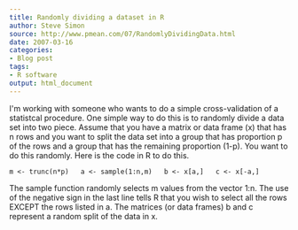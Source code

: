 ```yaml
---
title: Randomly dividing a dataset in R
author: Steve Simon
source: http://www.pmean.com/07/RandomlyDividingData.html
date: 2007-03-16
categories:
- Blog post
tags:
- R software
output: html_document
---
```

I'm working with someone who wants to do a simple cross-validation of a
statistcal procedure. One simple way to do this is to randomly divide a
data set into two piece. Assume that you have a matrix or data frame (x)
that has n rows and you want to split the data set into a group that has
proportion p of the rows and a group that has the remaining proportion
(1-p). You want to do this randomly. Here is the code in R to do this.

`m <- trunc(n*p)   a <- sample(1:n,m)   b <- x[a,]   c <- x[-a,]`

The sample function randomly selects m values from the vector 1:n. The
use of the negative sign in the last line tells R that you wish to
select all the rows EXCEPT the rows listed in a. The matrices (or data
frames) b and c represent a random split of the data in x.
